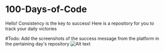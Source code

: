 # 100-Days-of-Code
Hello! Consistency is the key to success!
Here is a repository for you to track your daily victories

#Todo:
Add the screenshots of the success message from the platform in the pertaining day's repository
![Alt text](screenshot_example.png "Screenshot")
